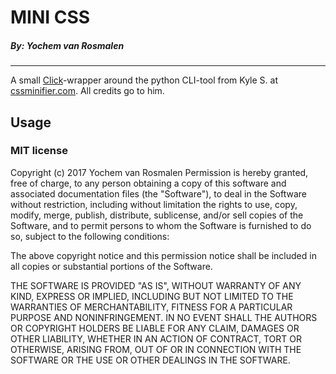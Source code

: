 # MINI CSS
##### By: Yochem van Rosmalen
---



A small [Click](https://github.com/pallets/click)-wrapper around the python
CLI-tool from Kyle S. at [cssminifier.com](https://www.cssminifier.com/python).
All credits go to him.


## Usage




### MIT license
Copyright (c) 2017 Yochem van Rosmalen
Permission is hereby granted, free of charge, to any person obtaining
a copy of this software and associated documentation files (the
"Software"), to deal in the Software without restriction, including
without limitation the rights to use, copy, modify, merge, publish,
distribute, sublicense, and/or sell copies of the Software, and to
permit persons to whom the Software is furnished to do so, subject to
the following conditions:

The above copyright notice and this permission notice shall be
included in all copies or substantial portions of the Software.

THE SOFTWARE IS PROVIDED "AS IS", WITHOUT WARRANTY OF ANY KIND,
EXPRESS OR IMPLIED, INCLUDING BUT NOT LIMITED TO THE WARRANTIES OF
MERCHANTABILITY, FITNESS FOR A PARTICULAR PURPOSE AND
NONINFRINGEMENT. IN NO EVENT SHALL THE AUTHORS OR COPYRIGHT HOLDERS BE
LIABLE FOR ANY CLAIM, DAMAGES OR OTHER LIABILITY, WHETHER IN AN ACTION
OF CONTRACT, TORT OR OTHERWISE, ARISING FROM, OUT OF OR IN CONNECTION
WITH THE SOFTWARE OR THE USE OR OTHER DEALINGS IN THE SOFTWARE.
